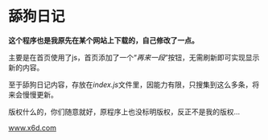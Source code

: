 # 舔狗日记
**这个程序也是我原先在某个网站上下载的，自己修改了一点。**

主要是在首页使用了js，首页添加了一个“*再来一段*”按钮，无需刷新即可实现显示新的内容。

至于舔狗日记内容，存放在*index.js*文件里，因能力有限，只搜集到这么多条，将来会慢慢更新。

版权什么的，你们随意就好，原程序上也没标明版权，反正不是我的版权...

www.x6d.com

